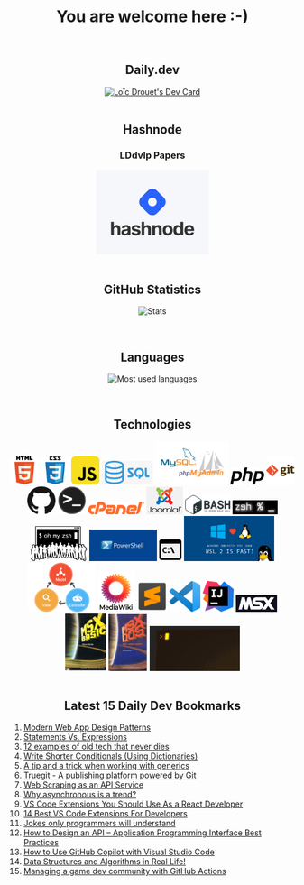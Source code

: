 <h1 align="center"> You are welcome here :-)</h1>

<br />

<div align="center">
    <h2>Daily.dev</h2>    
    <a href="https://app.daily.dev/LDdvlp">
        <img
            src="https://api.daily.dev/devcards/6a2db644d7b342d5924aa8a261fc3c97.png?r=d2h" width="400"
            alt="Loïc Drouet's Dev Card" 
        />
    </a>
</div>

<br />

<div align="center">
    <h2>Hashnode</h2>
    <h3>LDdvlp Papers</h3>
    <a href="https://lddvlp.hashnode.dev/">
        <img 
            src="/images/00-hashnode-logo.jfif" 
            width="200" alt="LDdvlp Papers" 
        />
    </a>
</div>

<br />

<div align="center">
    <h2>GitHub Statistics</h2>
    
![Stats](https://github-readme-stats.vercel.app/api?username=lddvlp&show_icons=true&theme=radical&count_private=true)

</div>

<br />

<div align="center">
    <h2>Languages</h2>

![Most used languages](https://github-readme-stats.vercel.app/api/top-langs/?username=lddvlp)

</div>

<br />

<div align="center">
    <h2>Technologies</h2>

<!-- Image #01    -->
<img alt="HTML5" width="50px" src="https://raw.githubusercontent.com/github/explore/80688e429a7d4ef2fca1e82350fe8e3517d3494d/topics/html/html.png" />

<!-- Image #02    -->
<img alt="CSS3" width="50px" src="https://raw.githubusercontent.com/github/explore/80688e429a7d4ef2fca1e82350fe8e3517d3494d/topics/css/css.png" />

<!-- Image #03    -->
<img alt="JavaScript" width="50px"   src="/images/03-javascript-logo.png" />

<!-- Image #04    -->
<img alt="SQL" width="90px" src="/images/04-sql-logo.jpg" />

<!-- Image #05    -->
<img alt="phpMyAdmin-MySQL" width="130px" src="/images/05-phpmyadmin-mysql-logo.png" />

<!-- Image #06    -->
<img alt="PHP" width="60px" src="/images/06-php-logo-alt.png" />

<!-- Image #07    -->
<img alt="Git" width="50px" src="https://raw.githubusercontent.com/github/explore/80688e429a7d4ef2fca1e82350fe8e3517d3494d/topics/git/git.png" />

<!-- Image #08    -->
<img alt="GitHub" width="50px" src="https://raw.githubusercontent.com/github/explore/78df643247d429f6cc873026c0622819ad797942/topics/github/github.png" />

<!-- Image #09    -->
<img alt="Shell" width="50px" src="https://raw.githubusercontent.com/github/explore/80688e429a7d4ef2fca1e82350fe8e3517d3494d/topics/terminal/terminal.png" />

<!-- Image #10    -->
<img alt="cPanel" width="100px" src="/images/10-cpanel-logo.png" />

<!-- Image #11    -->
<img alt="Joomla!" width="65px" src="/images/11-joomla-logo.png" />

<!-- Image #12    -->
<img alt="Bash" width="80px" src="/images/12-bash-logo.png" />

<!-- Image #13    -->
<img alt="Zsh" width="80px" src="/images/13-zsh-logo.gif" />

<!-- Image #14    -->
<img alt="Oh My Zsh" width="100px" src="/images/14-oh_my_zsh-logo.png" />

<!-- Image #15    -->
<img alt="PowerShell" width="120px" src="/images/15-powershell-logo.jpg" />

<!-- Image #16    -->
<img alt="cmd" width="40px" src="/images/16-cmd-logo.png" />

<!-- Image #17    -->
<img alt="WSL2" width="160px" src="/images/17-wsl2-logo.jpg" />

<!-- Image #18    -->
<img alt="MVC" width="120px" src="/images/18-mvc-logo.jpg" />

<!-- Image #19    -->
<img alt="MediaWiki" width="65px" src="/images/19-mediawiki-logo.png" />

<!-- Image #90    -->
<img alt="Sublime Text" width="55px" src="/images/90-sublime_text-logo.png" />

<!-- Image #91    -->
<img alt="VS Code" width="55px" src="/images/91-vs_code-logo.png" />

<!-- Image #92    -->
<img alt="IntelliJ IDEA" width="55px" src="/images/92-intellij_idea.png" />

<!-- Image #95   -->
<img alt="MSX" width="73px" src="/images/95-msx-logo.png" />

<!-- Image #96    -->
<img alt="MSX-BASIC" width="73px" src="/images/96-msx_ basic-logo.jfif" />

<!-- Image #97    -->
<img alt="MSX-DOS" width="69px" src="/images/97-msx_dos-logo.jpg" />

<!-- Image #99    -->
<img alt="Amber Terminal" width="160px" src="/images/98-amber_terminal.gif" />

</div>

<br />

<div align="center">
    <h2>Latest 15 Daily Dev Bookmarks</h2>
</div>

<!-- daily.dev BOOKMARKS:START -->
1. [Modern Web App Design Patterns](https://app.daily.dev/posts/rq_GJL21w?utm_source=rss&utm_medium=bookmarks&utm_campaign=Yaq6rDv_C)
2. [Statements Vs. Expressions](https://app.daily.dev/posts/yOj-xDknf?utm_source=rss&utm_medium=bookmarks&utm_campaign=Yaq6rDv_C)
3. [12 examples of old tech that never dies](https://app.daily.dev/posts/H_yeH-58m?utm_source=rss&utm_medium=bookmarks&utm_campaign=Yaq6rDv_C)
4. [Write Shorter Conditionals &lpar;Using Dictionaries&rpar;](https://app.daily.dev/posts/e6lpAi_gk?utm_source=rss&utm_medium=bookmarks&utm_campaign=Yaq6rDv_C)
5. [A tip and a trick when working with generics](https://app.daily.dev/posts/qunfnkJb9?utm_source=rss&utm_medium=bookmarks&utm_campaign=Yaq6rDv_C)
6. [Truegit - A publishing platform powered by Git](https://app.daily.dev/posts/wEwT86dhb?utm_source=rss&utm_medium=bookmarks&utm_campaign=Yaq6rDv_C)
7. [Web Scraping as an API Service](https://app.daily.dev/posts/fzEaivo4i?utm_source=rss&utm_medium=bookmarks&utm_campaign=Yaq6rDv_C)
8. [Why asynchronous is a trend?](https://app.daily.dev/posts/BQVJU2F8B?utm_source=rss&utm_medium=bookmarks&utm_campaign=Yaq6rDv_C)
9. [VS Code Extensions You Should Use As a React Developer](https://app.daily.dev/posts/mpWuAnhos?utm_source=rss&utm_medium=bookmarks&utm_campaign=Yaq6rDv_C)
10. [14 Best VS Code Extensions For Developers](https://app.daily.dev/posts/rmS3dADOQ?utm_source=rss&utm_medium=bookmarks&utm_campaign=Yaq6rDv_C)
11. [Jokes only programmers will understand](https://app.daily.dev/posts/lGWoewTuG?utm_source=rss&utm_medium=bookmarks&utm_campaign=Yaq6rDv_C)
12. [How to Design an API – Application Programming Interface Best Practices](https://app.daily.dev/posts/tqFoyE6tf?utm_source=rss&utm_medium=bookmarks&utm_campaign=Yaq6rDv_C)
13. [How to Use GitHub Copilot with Visual Studio Code](https://app.daily.dev/posts/-8nHudUbT?utm_source=rss&utm_medium=bookmarks&utm_campaign=Yaq6rDv_C)
14. [Data Structures and Algorithms in Real Life!](https://app.daily.dev/posts/5lPNkGCQx?utm_source=rss&utm_medium=bookmarks&utm_campaign=Yaq6rDv_C)
15. [Managing a game dev community with GitHub Actions](https://app.daily.dev/posts/-rYsqoZYq?utm_source=rss&utm_medium=bookmarks&utm_campaign=Yaq6rDv_C)

<!-- daily.dev BOOKMARKS:END -->
